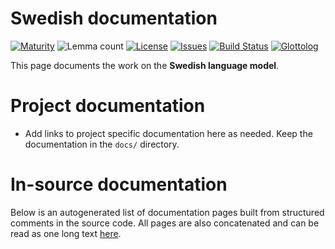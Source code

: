 # Swedish documentation

[![Maturity](https://img.shields.io/endpoint?url=https%3A%2F%2Fraw.githubusercontent.com%2Fgiellalt%2Flang-swe%2Fgh-pages%2Fmaturity.json)](https://giellalt.github.io/MaturityClassification.html)
![Lemma count](https://img.shields.io/endpoint?url=https%3A%2F%2Fraw.githubusercontent.com%2Fgiellalt%2Flang-swe%2Fgh-pages%2Flemmacount.json)
[![License](https://img.shields.io/github/license/giellalt/lang-swe)](https://github.com/giellalt/lang-swe/blob/main/LICENSE)
[![Issues](https://img.shields.io/github/issues/giellalt/lang-swe)](https://github.com/giellalt/lang-swe/issues)
[![Build Status](https://builds.giellalt.org/api/badge/lang-swe?label=CI)](https://builds.giellalt.org/pipelines/lang-swe/builds/latest)
[![Glottolog](https://img.shields.io/badge/Glottolog-green)](https://glottolog.org/resource/languoid/id/__GLOTTOLOG_ID__)

This page documents the work on the **Swedish language model**. 

# Project documentation

* Add links to project specific documentation here as needed. Keep the documentation in the `docs/` directory.

# In-source documentation

Below is an autogenerated list of documentation pages built from structured comments in the source code. All pages are also concatenated and can be read as one long text [here](swe.md).
